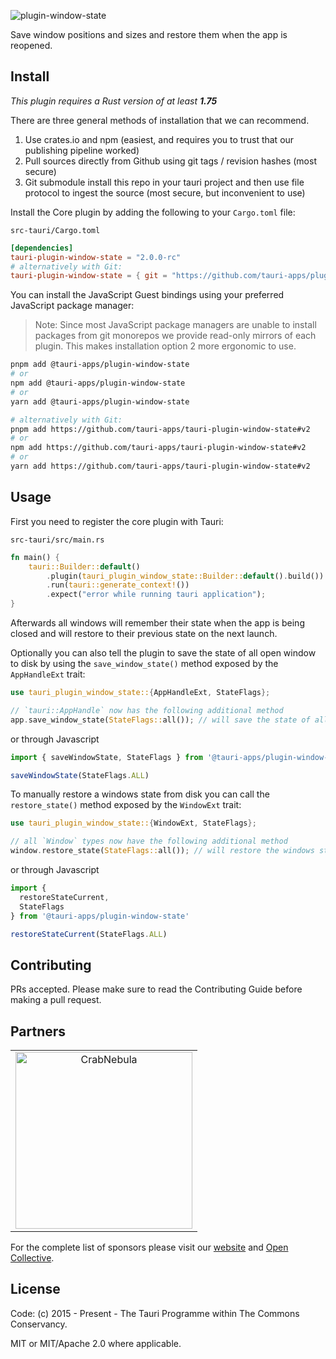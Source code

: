 ![plugin-window-state](https://github.com/tauri-apps/plugins-workspace/raw/v2/plugins/window-state/banner.png)

Save window positions and sizes and restore them when the app is reopened.

## Install

_This plugin requires a Rust version of at least **1.75**_

There are three general methods of installation that we can recommend.

1. Use crates.io and npm (easiest, and requires you to trust that our publishing pipeline worked)
2. Pull sources directly from Github using git tags / revision hashes (most secure)
3. Git submodule install this repo in your tauri project and then use file protocol to ingest the source (most secure, but inconvenient to use)

Install the Core plugin by adding the following to your `Cargo.toml` file:

`src-tauri/Cargo.toml`

```toml
[dependencies]
tauri-plugin-window-state = "2.0.0-rc"
# alternatively with Git:
tauri-plugin-window-state = { git = "https://github.com/tauri-apps/plugins-workspace", branch = "v2" }
```

You can install the JavaScript Guest bindings using your preferred JavaScript package manager:

> Note: Since most JavaScript package managers are unable to install packages from git monorepos we provide read-only mirrors of each plugin. This makes installation option 2 more ergonomic to use.

```sh
pnpm add @tauri-apps/plugin-window-state
# or
npm add @tauri-apps/plugin-window-state
# or
yarn add @tauri-apps/plugin-window-state

# alternatively with Git:
pnpm add https://github.com/tauri-apps/tauri-plugin-window-state#v2
# or
npm add https://github.com/tauri-apps/tauri-plugin-window-state#v2
# or
yarn add https://github.com/tauri-apps/tauri-plugin-window-state#v2
```

## Usage

First you need to register the core plugin with Tauri:

`src-tauri/src/main.rs`

```rust
fn main() {
    tauri::Builder::default()
        .plugin(tauri_plugin_window_state::Builder::default().build())
        .run(tauri::generate_context!())
        .expect("error while running tauri application");
}
```

Afterwards all windows will remember their state when the app is being closed and will restore to their previous state on the next launch.

Optionally you can also tell the plugin to save the state of all open window to disk by using the `save_window_state()` method exposed by the `AppHandleExt` trait:

```rust
use tauri_plugin_window_state::{AppHandleExt, StateFlags};

// `tauri::AppHandle` now has the following additional method
app.save_window_state(StateFlags::all()); // will save the state of all open windows to disk
```

or through Javascript

```javascript
import { saveWindowState, StateFlags } from '@tauri-apps/plugin-window-state'

saveWindowState(StateFlags.ALL)
```

To manually restore a windows state from disk you can call the `restore_state()` method exposed by the `WindowExt` trait:

```rust
use tauri_plugin_window_state::{WindowExt, StateFlags};

// all `Window` types now have the following additional method
window.restore_state(StateFlags::all()); // will restore the windows state from disk
```

or through Javascript

```javascript
import {
  restoreStateCurrent,
  StateFlags
} from '@tauri-apps/plugin-window-state'

restoreStateCurrent(StateFlags.ALL)
```

## Contributing

PRs accepted. Please make sure to read the Contributing Guide before making a pull request.

## Partners

<table>
  <tbody>
    <tr>
      <td align="center" valign="middle">
        <a href="https://crabnebula.dev" target="_blank">
          <img src="https://github.com/tauri-apps/plugins-workspace/raw/v2/.github/sponsors/crabnebula.svg" alt="CrabNebula" width="283">
        </a>
      </td>
    </tr>
  </tbody>
</table>

For the complete list of sponsors please visit our [website](https://tauri.app#sponsors) and [Open Collective](https://opencollective.com/tauri).

## License

Code: (c) 2015 - Present - The Tauri Programme within The Commons Conservancy.

MIT or MIT/Apache 2.0 where applicable.
